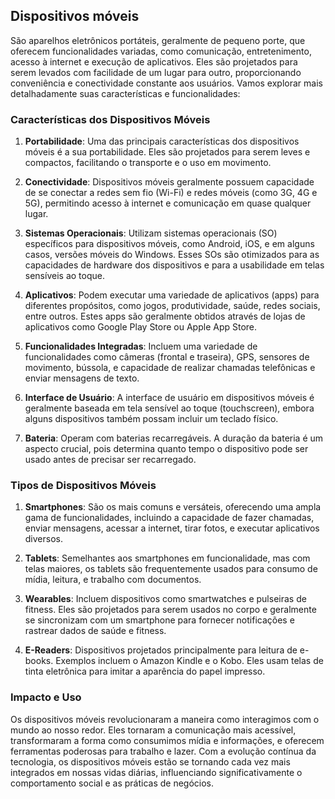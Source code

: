 ## Dispositivos móveis

São aparelhos eletrônicos portáteis, geralmente de pequeno porte, que oferecem funcionalidades variadas, como comunicação, entretenimento, acesso à internet e execução de aplicativos. Eles são projetados para serem levados com facilidade de um lugar para outro, proporcionando conveniência e conectividade constante aos usuários. Vamos explorar mais detalhadamente suas características e funcionalidades:

### Características dos Dispositivos Móveis

1. **Portabilidade**: Uma das principais características dos dispositivos móveis é a sua portabilidade. Eles são projetados para serem leves e compactos, facilitando o transporte e o uso em movimento.

2. **Conectividade**: Dispositivos móveis geralmente possuem capacidade de se conectar a redes sem fio (Wi-Fi) e redes móveis (como 3G, 4G e 5G), permitindo acesso à internet e comunicação em quase qualquer lugar.

3. **Sistemas Operacionais**: Utilizam sistemas operacionais (SO) específicos para dispositivos móveis, como Android, iOS, e em alguns casos, versões móveis do Windows. Esses SOs são otimizados para as capacidades de hardware dos dispositivos e para a usabilidade em telas sensíveis ao toque.

4. **Aplicativos**: Podem executar uma variedade de aplicativos (apps) para diferentes propósitos, como jogos, produtividade, saúde, redes sociais, entre outros. Estes apps são geralmente obtidos através de lojas de aplicativos como Google Play Store ou Apple App Store.

5. **Funcionalidades Integradas**: Incluem uma variedade de funcionalidades como câmeras (frontal e traseira), GPS, sensores de movimento, bússola, e capacidade de realizar chamadas telefônicas e enviar mensagens de texto.

6. **Interface de Usuário**: A interface de usuário em dispositivos móveis é geralmente baseada em tela sensível ao toque (touchscreen), embora alguns dispositivos também possam incluir um teclado físico.

7. **Bateria**: Operam com baterias recarregáveis. A duração da bateria é um aspecto crucial, pois determina quanto tempo o dispositivo pode ser usado antes de precisar ser recarregado.

### Tipos de Dispositivos Móveis

1. **Smartphones**: São os mais comuns e versáteis, oferecendo uma ampla gama de funcionalidades, incluindo a capacidade de fazer chamadas, enviar mensagens, acessar a internet, tirar fotos, e executar aplicativos diversos.

2. **Tablets**: Semelhantes aos smartphones em funcionalidade, mas com telas maiores, os tablets são frequentemente usados para consumo de mídia, leitura, e trabalho com documentos.

3. **Wearables**: Incluem dispositivos como smartwatches e pulseiras de fitness. Eles são projetados para serem usados no corpo e geralmente se sincronizam com um smartphone para fornecer notificações e rastrear dados de saúde e fitness.

4. **E-Readers**: Dispositivos projetados principalmente para leitura de e-books. Exemplos incluem o Amazon Kindle e o Kobo. Eles usam telas de tinta eletrônica para imitar a aparência do papel impresso.

### Impacto e Uso

Os dispositivos móveis revolucionaram a maneira como interagimos com o mundo ao nosso redor. Eles tornaram a comunicação mais acessível, transformaram a forma como consumimos mídia e informações, e oferecem ferramentas poderosas para trabalho e lazer. Com a evolução contínua da tecnologia, os dispositivos móveis estão se tornando cada vez mais integrados em nossas vidas diárias, influenciando significativamente o comportamento social e as práticas de negócios.